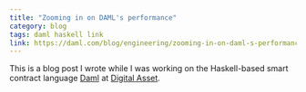 ```yaml
---
title: "Zooming in on DAML's performance"
category: blog
tags: daml haskell link
link: https://daml.com/blog/engineering/zooming-in-on-daml-s-performance
---
```


This is a blog post I wrote while I was working on the Haskell-based smart
contract language [Daml](https://daml.com/) at
[Digital Asset](https://www.digitalasset.com/).
